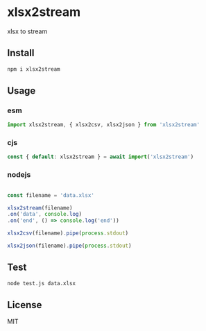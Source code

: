 # xlsx2stream

xlsx to stream

## Install

```sh
npm i xlsx2stream
```

## Usage

### esm

```javascript
import xlsx2stream, { xlsx2csv, xlsx2json } from 'xlsx2stream'

```

### cjs

```javascript
const { default: xlsx2stream } = await import('xlsx2stream')
```

### nodejs

```javascript

const filename = 'data.xlsx'

xlsx2stream(filename)
.on('data', console.log)
.on('end', () => console.log('end'))

xlsx2csv(filename).pipe(process.stdout)

xlsx2json(filename).pipe(process.stdout)

```

## Test

```sh
node test.js data.xlsx
```

## License

MIT
